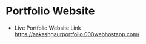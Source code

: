 # Portfolio Website

- Live Portfolio Website Link
  https://aakashgaurportfolio.000webhostapp.com/
